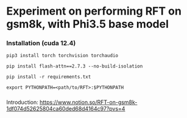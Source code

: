 # Experiment on performing RFT on gsm8k, with Phi3.5 base model


### Installation (cuda 12.4)

`pip3 install torch torchvision torchaudio`

`pip install flash-attn==2.7.3 --no-build-isolation`

`pip install -r requirements.txt`

`export PYTHONPATH=<path/to/RFT>:$PYTHONPATH`

###

Introduction: https://www.notion.so/RFT-on-gsm8k-1df074d52625804ca60ded68d4164c97?pvs=4
